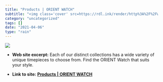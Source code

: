 ```yaml
---
title: "Products | ORIENT WATCH"
subtitle: "<img class='cover' src=https://rdl.ink/render/http%3A%2F%2Fwww.orient-watch.com%2Fproducts>"
category: "uncategorized"
tags: []
date: "2021-04-06"
type: "rain"
---
```

<img class="cover" src=https://rdl.ink/render/http%3A%2F%2Fwww.orient-watch.com%2Fproducts>



* **Web site excerpt:** Each of our distinct collections has a wide variety of unique timepieces to choose from. Find the ORIENT Watch that suits your style.

* **Link to site:** **[Products | ORIENT WATCH](http://www.orient-watch.com/products)**